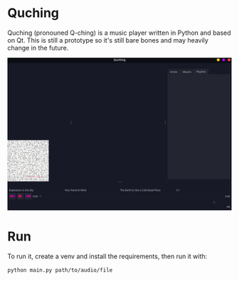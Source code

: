 # Quching
Quching (pronouned Q-ching) is a music player written in Python and based on Qt. This is still a prototype so it's still bare bones and may heavily change in the future.

![screenshot](screenshot.png)


# Run
To run it, create a venv and install the requirements, then run it with:
```
python main.py path/to/audio/file
```
